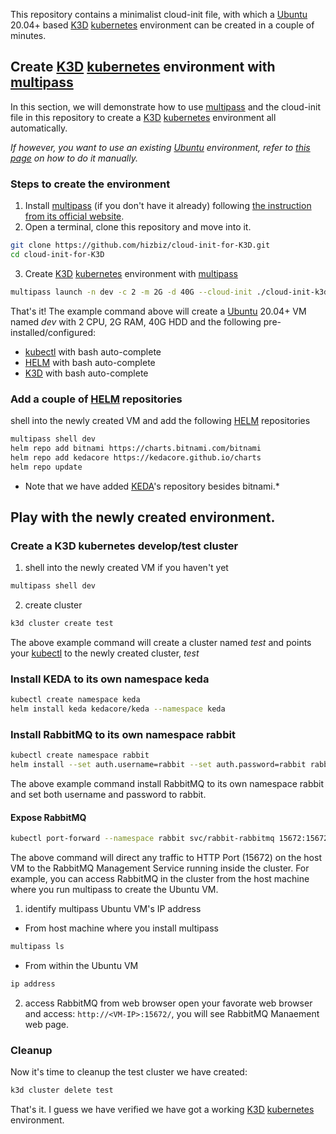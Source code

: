 This repository contains a minimalist cloud-init file, with which a [Ubuntu](https://ubuntu.com/) 20.04+ based [K3D](https://k3d.io/) [kubernetes](https://kubernetes.io/) environment can be created in a couple of minutes.

## Create [K3D](https://k3d.io/) [kubernetes](https://kubernetes.io/) environment with [multipass](https://multipass.run/)
In this section, we will demonstrate how to use [multipass](https://multipass.run/) and the cloud-init file in this repository to create a [K3D](https://k3d.io/) [kubernetes](https://kubernetes.io/) environment all automatically.

*If however, you want to use an existing [Ubuntu](https://ubuntu.com/) environment, refer to [this page](https://github.com/hizbiz/k3d-keda-rabbitmq-pika-example/wiki/Setup-K3D-kubernetes-develop-environment-manully) on how to do it manually.*

### Steps to create the environment
1. Install [multipass](https://multipass.run/) (if you don't have it already) following [the instruction from its official website](https://multipass.run/install).
2. Open a terminal, clone this repository and move into it.
```bash
git clone https://github.com/hizbiz/cloud-init-for-K3D.git
cd cloud-init-for-K3D
```
3. Create [K3D](https://k3d.io/) [kubernetes](https://kubernetes.io/) environment with [multipass](https://multipass.run/)
```bash
multipass launch -n dev -c 2 -m 2G -d 40G --cloud-init ./cloud-init-k3d.yaml -vvvv
```
That's it! The example command above will create a [Ubuntu](https://ubuntu.com/) 20.04+ VM named *dev* with 2 CPU, 2G RAM, 40G HDD and the following pre-installed/configured:
  - [kubectl](https://kubernetes.io/docs/reference/kubectl/kubectl/) with bash auto-complete
  - [HELM](https://helm.sh/) with bash auto-complete
  - [K3D](https://k3d.io/) with bash auto-complete

### Add a couple of [HELM](https://helm.sh/) repositories
shell into the newly created VM and add the following [HELM](https://helm.sh/) repositories
```bash
multipass shell dev
helm repo add bitnami https://charts.bitnami.com/bitnami
helm repo add kedacore https://kedacore.github.io/charts
helm repo update
```
* Note that we have added [KEDA](https://keda.sh/)'s repository besides bitnami.*

## Play with the newly created environment.
### Create a K3D kubernetes develop/test cluster
1. shell into the newly created VM if you haven't yet
```bash
multipass shell dev
```

2. create cluster
```bash
k3d cluster create test
```
The above example command will create a cluster named *test* and points your [kubectl](https://kubernetes.io/docs/reference/kubectl/kubectl/) to the newly created cluster, *test*

### Install KEDA to its own namespace keda
```bash
kubectl create namespace keda
helm install keda kedacore/keda --namespace keda
```

### Install RabbitMQ to its own namespace rabbit
```bash
kubectl create namespace rabbit
helm install --set auth.username=rabbit --set auth.password=rabbit rabbit bitnami/rabbitmq --namespace rabbit
```
The above example command install RabbitMQ to its own namespace rabbit and set both username and password to rabbit.

#### Expose RabbitMQ
```bash
kubectl port-forward --namespace rabbit svc/rabbit-rabbitmq 15672:15672 --address=0.0.0.0
```
The above command will direct any traffic to HTTP Port (15672) on the host VM to the RabbitMQ Management Service running inside the cluster. For example, you can access RabbitMQ in the cluster from the host machine where you run multipass to create the Ubuntu VM.

1. identify multipass Ubuntu VM's IP address
  - From host machine where you install multipass
  ```bash
  multipass ls
  ```
  - From within the Ubuntu VM
  ```bash
  ip address
  ```
2. access RabbitMQ from web browser
open your favorate web browser and access: `http://<VM-IP>:15672/`, you will see RabbitMQ Manaement web page.
  
### Cleanup
Now it's time to cleanup the test cluster we have created:
```bash
k3d cluster delete test
```

That's it. I guess we have verified we have got a working [K3D](https://k3d.io/) [kubernetes](https://kubernetes.io/) environment.
